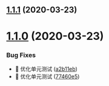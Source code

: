 ## [1.1.1](https://github.com/Lucifertao/webpack_builder_yt/compare/v1.1.0...v1.1.1) (2020-03-23)



# [1.1.0](https://github.com/Lucifertao/webpack_builder_yt/compare/77460e516d8989c8f2be8c5cba26edaf78f8e069...v1.1.0) (2020-03-23)


### Bug Fixes

* 🐛 优化单元测试 ([a2b11eb](https://github.com/Lucifertao/webpack_builder_yt/commit/a2b11ebcb3d9a2d183e0c04a01aa1b1979df1b55))
* 🐛 优化单元测试 ([77460e5](https://github.com/Lucifertao/webpack_builder_yt/commit/77460e516d8989c8f2be8c5cba26edaf78f8e069))



